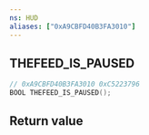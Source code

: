 ```yaml
---
ns: HUD
aliases: ["0xA9CBFD40B3FA3010"]
---
```

## THEFEED_IS_PAUSED

```c
// 0xA9CBFD40B3FA3010 0xC5223796
BOOL THEFEED_IS_PAUSED();
```

## Return value
